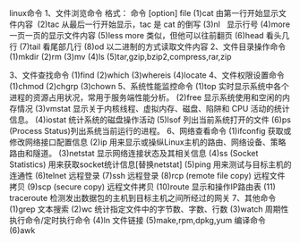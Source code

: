 linux命令
1、文件浏览命令
格式： 命令 [option] file
(1)cat  由第一行开始显示文件内容 
(2)tac  从最后一行开始显示，tac 是 cat 的倒写
(3)nl   显示行号
(4)more  一页一页的显示文件内容
(5)less  more 类似，但他可以往前翻页
(6)head  看头几行
(7)tail  看尾部几行
(8)od  以二进制的方式读取文件内容
2、文件目录操作命令
(1)mkdir
(2)rm
(3)mv
(4)ls
(5)tar,gzip,bzip2,compress,rar,zip

3、文件查找命令
(1)find
(2)which
(3)whereis
(4)locate
4、文件权限设置命令
(1)chmod
(2)chgrp
(3)chown
5、系统性能监控命令
(1)top  实时显示系统中各个进程的资源占用状况，常用于服务端性能分析。
(2)free  显示系统使用和空闲的内存情况
(3)vmstat  显示关于内核线程、虚拟内存、磁盘、陷阱和 CPU 活动的统计信息。
(4)iostat  统计系统的磁盘操作活动
(5)lsof  列出当前系统打开的文件
(6)ps  (Process Status)列出系统当前运行的进程。
6、网络查看命令
(1)ifconfig  获取或修改网络接口配置信息
(2)ip  用来显示或操纵Linux主机的路由、网络设备、策略路由和隧道。
(3)netstat  显示网络连接状态及其相关信息
(4)ss    (Socket Statistics) 用来获取socket统计信息[替换netstat]
(5)ping  用来测试与目标主机的连通性
(6)telnet  远程登录
(7)ssh  远程登录
(8)rcp  (remote file copy) 远程文件拷贝
(9)scp  (secure copy) 远程文件拷贝
(10)route   显示和操作IP路由表
(11) traceroute  检测发出数据包的主机到目标主机之间所经过的网关
7、其他命令
(1)grep 文本搜索
(2)wc 统计指定文件中的字节数、字数、行数
(3)watch  周期性执行命令/定时执行命令
(4)ln 文件链接
(5)make,rpm,dpkg,yum 编译命令
(6)awk
